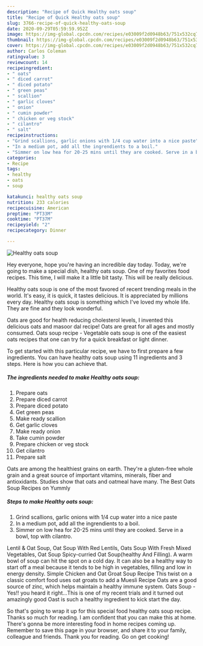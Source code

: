 ```yaml
---
description: "Recipe of Quick Healthy oats soup"
title: "Recipe of Quick Healthy oats soup"
slug: 3766-recipe-of-quick-healthy-oats-soup
date: 2020-09-29T05:59:59.952Z
image: https://img-global.cpcdn.com/recipes/e03009f2d0948b63/751x532cq70/healthy-oats-soup-recipe-main-photo.jpg
thumbnail: https://img-global.cpcdn.com/recipes/e03009f2d0948b63/751x532cq70/healthy-oats-soup-recipe-main-photo.jpg
cover: https://img-global.cpcdn.com/recipes/e03009f2d0948b63/751x532cq70/healthy-oats-soup-recipe-main-photo.jpg
author: Carlos Coleman
ratingvalue: 3
reviewcount: 14
recipeingredient:
- " oats"
- " diced carrot"
- " diced potato"
- " green peas"
- " scallion"
- " garlic cloves"
- " onion"
- " cumin powder"
- " chicken or veg stock"
- " cilantro"
- " salt"
recipeinstructions:
- "Grind scallions, garlic onions with 1/4 cup water into a nice paste"
- "In a medium pot, add all the ingrendients to a boil."
- "Simmer on low hea for 20-25 mins until they are cooked. Serve in a bowl, top with cilantro."
categories:
- Recipe
tags:
- healthy
- oats
- soup

katakunci: healthy oats soup 
nutrition: 233 calories
recipecuisine: American
preptime: "PT33M"
cooktime: "PT37M"
recipeyield: "2"
recipecategory: Dinner

---
```



![Healthy oats soup](https://img-global.cpcdn.com/recipes/e03009f2d0948b63/751x532cq70/healthy-oats-soup-recipe-main-photo.jpg)

Hey everyone, hope you're having an incredible day today. Today, we're going to make a special dish, healthy oats soup. One of my favorites food recipes. This time, I will make it a little bit tasty. This will be really delicious.

Healthy oats soup is one of the most favored of recent trending meals in the world. It's easy, it is quick, it tastes delicious. It is appreciated by millions every day. Healthy oats soup is something which I've loved my whole life. They are fine and they look wonderful.

Oats are good for health reducing cholesterol levels, I invented this delicious oats and masoor dal recipe! Oats are great for all ages and mostly consumed. Oats soup recipe - Vegetable oats soup is one of the easiest oats recipes that one can try for a quick breakfast or light dinner.


To get started with this particular recipe, we have to first prepare a few ingredients. You can have healthy oats soup using 11 ingredients and 3 steps. Here is how you can achieve that.

<!--inarticleads1-->

##### The ingredients needed to make Healthy oats soup:

1. Prepare  oats
1. Prepare  diced carrot
1. Prepare  diced potato
1. Get  green peas
1. Make ready  scallion
1. Get  garlic cloves
1. Make ready  onion
1. Take  cumin powder
1. Prepare  chicken or veg stock
1. Get  cilantro
1. Prepare  salt


Oats are among the healthiest grains on earth. They&#39;re a gluten-free whole grain and a great source of important vitamins, minerals, fiber and antioxidants. Studies show that oats and oatmeal have many. The Best Oats Soup Recipes on Yummly 

<!--inarticleads2-->

##### Steps to make Healthy oats soup:

1. Grind scallions, garlic onions with 1/4 cup water into a nice paste
1. In a medium pot, add all the ingrendients to a boil.
1. Simmer on low hea for 20-25 mins until they are cooked. Serve in a bowl, top with cilantro.


Lentil &amp; Oat Soup, Oat Soup With Red Lentils, Oats Soup With Fresh Mixed Vegetables, Oat Soup Spicy-curried Oat Soup(healthy And Filling). A warm bowl of soup can hit the spot on a cold day. It can also be a healthy way to start off a meal because it tends to be high in vegetables, filling and low in energy density. Simple Chicken and Oat Groat Soup Recipe This twist on a classic comfort food uses oat groats to add a Muesli Recipe Oats are a good source of zinc, which helps maintain a healthy immune system. Oats Soup - Yes!! you heard it right…This is one of my recent trials and it turned out amazingly good Oast is such a healthy ingredient to kick start the day. 

So that's going to wrap it up for this special food healthy oats soup recipe. Thanks so much for reading. I am confident that you can make this at home. There's gonna be more interesting food in home recipes coming up. Remember to save this page in your browser, and share it to your family, colleague and friends. Thank you for reading. Go on get cooking!
